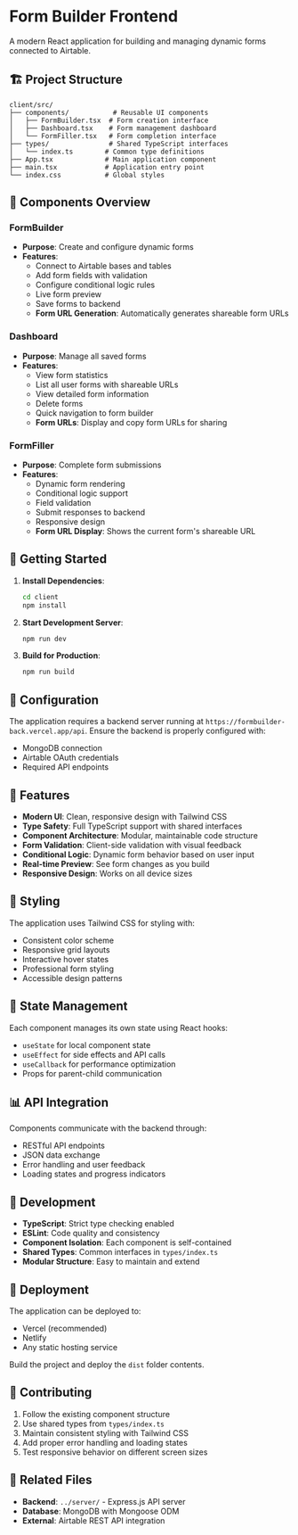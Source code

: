 # Form Builder Frontend

A modern React application for building and managing dynamic forms connected to Airtable.

## 🏗️ Project Structure

```
client/src/
├── components/           # Reusable UI components
│   ├── FormBuilder.tsx  # Form creation interface
│   ├── Dashboard.tsx    # Form management dashboard
│   └── FormFiller.tsx   # Form completion interface
├── types/               # Shared TypeScript interfaces
│   └── index.ts        # Common type definitions
├── App.tsx             # Main application component
├── main.tsx            # Application entry point
└── index.css           # Global styles
```

## 🎯 Components Overview

### **FormBuilder**
- **Purpose**: Create and configure dynamic forms
- **Features**:
  - Connect to Airtable bases and tables
  - Add form fields with validation
  - Configure conditional logic rules
  - Live form preview
  - Save forms to backend
  - **Form URL Generation**: Automatically generates shareable form URLs

### **Dashboard**
- **Purpose**: Manage all saved forms
- **Features**:
  - View form statistics
  - List all user forms with shareable URLs
  - View detailed form information
  - Delete forms
  - Quick navigation to form builder
  - **Form URLs**: Display and copy form URLs for sharing

### **FormFiller**
- **Purpose**: Complete form submissions
- **Features**:
  - Dynamic form rendering
  - Conditional logic support
  - Field validation
  - Submit responses to backend
  - Responsive design
  - **Form URL Display**: Shows the current form's shareable URL

## 🚀 Getting Started

1. **Install Dependencies**:
   ```bash
   cd client
   npm install
   ```

2. **Start Development Server**:
   ```bash
   npm run dev
   ```

3. **Build for Production**:
   ```bash
   npm run build
   ```

## 🔧 Configuration

The application requires a backend server running at `https://formbuilder-back.vercel.app/api`. Ensure the backend is properly configured with:

- MongoDB connection
- Airtable OAuth credentials
- Required API endpoints

## 📱 Features

- **Modern UI**: Clean, responsive design with Tailwind CSS
- **Type Safety**: Full TypeScript support with shared interfaces
- **Component Architecture**: Modular, maintainable code structure
- **Form Validation**: Client-side validation with visual feedback
- **Conditional Logic**: Dynamic form behavior based on user input
- **Real-time Preview**: See form changes as you build
- **Responsive Design**: Works on all device sizes

## 🎨 Styling

The application uses Tailwind CSS for styling with:
- Consistent color scheme
- Responsive grid layouts
- Interactive hover states
- Professional form styling
- Accessible design patterns

## 🔄 State Management

Each component manages its own state using React hooks:
- `useState` for local component state
- `useEffect` for side effects and API calls
- `useCallback` for performance optimization
- Props for parent-child communication

## 📊 API Integration

Components communicate with the backend through:
- RESTful API endpoints
- JSON data exchange
- Error handling and user feedback
- Loading states and progress indicators

## 🧪 Development

- **TypeScript**: Strict type checking enabled
- **ESLint**: Code quality and consistency
- **Component Isolation**: Each component is self-contained
- **Shared Types**: Common interfaces in `types/index.ts`
- **Modular Structure**: Easy to maintain and extend

## 🚀 Deployment

The application can be deployed to:
- Vercel (recommended)
- Netlify
- Any static hosting service

Build the project and deploy the `dist` folder contents.

## 📝 Contributing

1. Follow the existing component structure
2. Use shared types from `types/index.ts`
3. Maintain consistent styling with Tailwind CSS
4. Add proper error handling and loading states
5. Test responsive behavior on different screen sizes

## 🔗 Related Files

- **Backend**: `../server/` - Express.js API server
- **Database**: MongoDB with Mongoose ODM
- **External**: Airtable REST API integration
